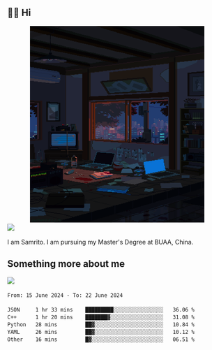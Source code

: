 ## 👋🏻 Hi

<div align="center">
<img alt="GIF" src="https://github.com/xiangsam/xiangsam/blob/271390e4ab50820a4594e3cb94b7ffaa6293de72/0_0EUAvTumWsRa2k6F.gif" width=400 height=450/>
</div>

<a href="https://github.com/xiangsam">
  <img src="https://komarev.com/ghpvc/?username=xiangsam&style=flat-square" />
</a>

I am Samrito. I am pursuing my Master's Degree at BUAA, China.


## Something more about me
<a href="https://github.com/xiangsam">
  <img src="https://github-readme-stats.vercel.app/api?username=xiangsam&show_icons=true&hide_border=true" />
</a>

<!--
<a href="https://github.com/xiangsam">
  <img src="https://github-readme-stats.vercel.app/api/top-langs/?username=xiangsam&layout=compact" />
</a>
-->

<!--START_SECTION:waka-->

```txt
From: 15 June 2024 - To: 22 June 2024

JSON     1 hr 33 mins    █████████░░░░░░░░░░░░░░░░   36.06 %
C++      1 hr 20 mins    ███████▓░░░░░░░░░░░░░░░░░   31.08 %
Python   28 mins         ██▓░░░░░░░░░░░░░░░░░░░░░░   10.84 %
YAML     26 mins         ██▓░░░░░░░░░░░░░░░░░░░░░░   10.12 %
Other    16 mins         █▓░░░░░░░░░░░░░░░░░░░░░░░   06.51 %
```

<!--END_SECTION:waka-->

<!---
xiangsam/xiangsam is a ✨ special ✨ repository because its `README.md` (this file) appears on your GitHub profile.
You can click the Preview link to take a look at your changes.
--->
